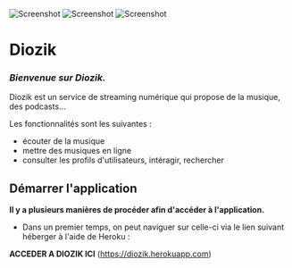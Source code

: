 ![Screenshot](image-readme/yellow_icon.ico) ![Screenshot](image-readme/white_icon.ico) ![Screenshot](image-readme/blue_icon.ico)
# Diozik

### _Bienvenue sur Diozik._
Diozik est un service de streaming numérique qui propose de la musique, des podcasts...

Les fonctionnalités sont les suivantes :
- écouter de la musique
- mettre des musiques en ligne
- consulter les profils d'utilisateurs, intéragir, rechercher

## Démarrer l'application

**Il y a plusieurs manières de procéder afin d'accéder à l'application.**

- Dans un premier temps, on peut naviguer sur celle-ci via le lien suivant héberger à l'aide de Heroku :

**ACCEDER A DIOZIK ICI** (https://diozik.herokuapp.com)
